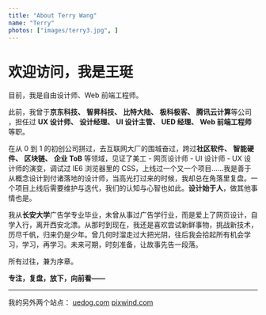 ```yaml
---
title: "About Terry Wang"
name: "Terry"
photos: ["images/terry3.jpg", ]
---
```

# 欢迎访问，我是王珽

目前，我是自由设计师、Web 前端工程师。

此前，我曾于**京东科技、** **智昇科技、** **比特大陆、** **极科极客、** **腾讯云计算**等公司 ，担任过 **UX 设计师、** **设计经理、** **UI 设计主管、** **UED 经理、** **Web 前端工程师**等职。

在从 0 到 1 的初创公司拼过，去互联网大厂的围城奋过，跨过**社区软件、** **智能硬件、** **区块链、** **企业 ToB** 等领域，见证了美工 - 网页设计师 - UI 设计师 - UX 设计师的演变，调试过 IE6 浏览器里的 CSS，上线过一个又一个项目……我是善于从概念设计到付诸落地的设计师，当高光打过来的时候，我却总在角落里复盘。一个项目上线后需要维护与迭代，我们的认知与心智也如此。**设计始于人**，做其他事情也是。

我从**长安大学**广告学专业毕业，未曾从事过广告学行业，而是爱上了网页设计，自学入行，离开西安北漂。从那时到现在，我还是喜欢尝试新鲜事物，挑战新技术，历尽千帆，归来仍是少年。曾几何时溜走过大把光阴，往后我会拾起所有机会学习，学习，再学习。未来可期，时刻准备，让故事先告一段落。

所有过往，兼为序章。

**专注，复盘，放下，向前看——**

---

我的另外两个站点：
[uedog.com](https://uedog.com) [pixwind.com](https://pixwind.com)



